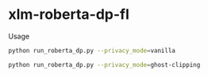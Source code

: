 # xlm-roberta-dp-fl

Usage
```bash
python run_roberta_dp.py --privacy_mode=vanilla

python run_roberta_dp.py --privacy_mode=ghost-clipping
```
